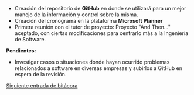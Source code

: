 * Creación del repositorio de **GitHub** en donde se utilizará para un mejor manejo de la información y control sobre la misma.
* Creación del cronograma en la plataforma **Microsoft Planner**
* Primera reunión con el tutor de proyecto: Proyecto "And Then..." aceptado, con ciertas modificaciones para centrarlo más a la Ingeniería de Software.

**Pendientes:**
* Investigar casos o situaciones donde hayan ocurrido problemas relacionados a software en diversas empresas y subirlos a GitHub en espera de la revisión.

[Siguiente entrada de bitácora](https://github.com/Edwin-Lines/Proyecto-And-Then...-/blob/main/Documentaci%C3%B3n/Bit%C3%A1coras/Bit%C3%A1coras%20de%20Primera%20entrega/4.%20D%C3%ADa%2013%20de%20noviembre%20del%202020.md "Siguiente entrada de bitácora")

